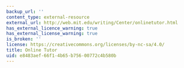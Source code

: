 ```yaml
---
backup_url: ''
content_type: external-resource
external_url: http://web.mit.edu/writing/Center/onlinetutor.html
has_external_licence_warning: true
has_external_license_warning: true
is_broken: ''
license: https://creativecommons.org/licenses/by-nc-sa/4.0/
title: Online Tutor
uid: e8483aef-66f1-4b65-b756-00772c4b580b
---
```

